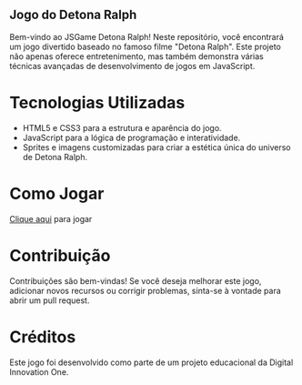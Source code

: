 ## Jogo do Detona Ralph
Bem-vindo ao JSGame Detona Ralph! Neste repositório, você encontrará um jogo divertido baseado no famoso filme "Detona Ralph". Este projeto não apenas oferece entretenimento, mas também demonstra várias técnicas avançadas de desenvolvimento de jogos em JavaScript.
# Tecnologias Utilizadas
- HTML5 e CSS3 para a estrutura e aparência do jogo.
- JavaScript para a lógica de programação e interatividade.
- Sprites e imagens customizadas para criar a estética única do universo de Detona Ralph.
# Como Jogar
[Clique aqui](https://balbii.github.io/detona-ralph/) para jogar
# Contribuição
Contribuições são bem-vindas! Se você deseja melhorar este jogo, adicionar novos recursos ou corrigir problemas, sinta-se à vontade para abrir um pull request.
# Créditos
Este jogo foi desenvolvido como parte de um projeto educacional da Digital Innovation One.
